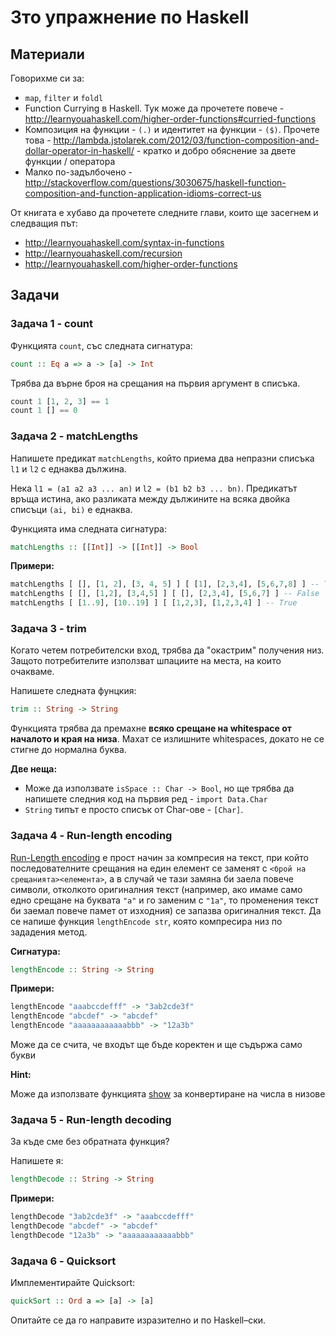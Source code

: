 # 3то упражнение по Haskell

## Материали

Говорихме си за:

* `map`, `filter` и `foldl`
* Function Currying в Haskell. Тук може да прочетете повече - http://learnyouahaskell.com/higher-order-functions#curried-functions
* Композиция на функции - `(.)` и идентитет на функции - `($)`. Прочете това - http://lambda.jstolarek.com/2012/03/function-composition-and-dollar-operator-in-haskell/ - кратко и добро обяснение за двете функции / оператора
* Малко по-задълбочено - http://stackoverflow.com/questions/3030675/haskell-function-composition-and-function-application-idioms-correct-us

От книгата е хубаво да прочетете следните глави, които ще засегнем и следващия път:

* http://learnyouahaskell.com/syntax-in-functions
* http://learnyouahaskell.com/recursion
* http://learnyouahaskell.com/higher-order-functions

## Задачи

### Задача 1 - count

Функцията `count`, със следната сигнатура:

```haskell
count :: Eq a => a -> [a] -> Int
```

Трябва да върне броя на срещания на първия аргумент в списъка.

```haskell
count 1 [1, 2, 3] == 1
count 1 [] == 0
```

### Задача 2 - matchLengths 

Напишете предикат `matchLengths`, който приема два непразни списъка `l1` и `l2` с еднаква дължина.

Нека `l1 = (a1 a2 a3 ... an)` и `l2 = (b1 b2 b3 ... bn)`. Предикатът връща истина, ако разликата между дължините на всяка двойка списъци `(ai, bi)` е еднаква.

Функцията има следната сигнатура:

```haskell
matchLengths :: [[Int]] -> [[Int]] -> Bool
```

**Примери:**

```haskell
matchLengths [ [], [1, 2], [3, 4, 5] ] [ [1], [2,3,4], [5,6,7,8] ] -- True
matchLengths [ [], [1,2], [3,4,5] ] [ [], [2,3,4], [5,6,7] ] -- False
matchLengths [ [1..9], [10..19] ] [ [1,2,3], [1,2,3,4] ] -- True
```

### Задача 3 - trim

Когато четем потребителски вход, трябва да "окастрим" получения низ. Защото потребителите използват шпациите на места, на които очакваме.

Напишете следната фунцкия:


```haskell
trim :: String -> String
```

Функцията трябва да премахне **всяко срещане на whitespace от началото и края на низа**. Махат се излишните whitespaces, докато не се стигне до нормална буква.

**Две неща:**

* Може да използвате `isSpace :: Char -> Bool`, но ще трябва да напишете следния код на първия ред - `import Data.Char`
* `String` типът е просто списък от Char-ове - `[Char]`.


### Задача 4 - Run-length encoding

[Run-Length encoding](http://en.wikipedia.org/wiki/Run-length_encoding) е прост начин за компресия на текст, при който последователните срещания на един елемент се заменят с `<брой на срещанията><елемента>`, а в случай че тази замяна би заела повече символи, отколкото оригиналния текст (например, ако имаме само едно срещане на буквата `"а"` и го заменим с `"1а"`, то променения текст би заемал повече памет от изходния) се запазва оригиналния текст. Да се напише функция `lengthEncode str`, която компресира низ по зададения метод.


**Сигнатура:**

```haskell
lengthEncode :: String -> String
```

**Примери:**

```haskell
lengthEncode "aaabccdefff" -> "3ab2cde3f"
lengthEncode "abcdef" -> "abcdef"
lengthEncode "aaaaaaaaaaaabbb" -> "12a3b"
```

Може да се счита, че входът ще бъде коректен и ще съдържа само букви

**Hint:**

Може да използвате функцията [show](http://hackage.haskell.org/package/base-4.7.0.1/docs/Prelude.html#v:show) за конвертиране на числа в низове

### Задача 5 - Run-length decoding

За къде сме без обратната функция?

Напишете я:

```haskell
lengthDecode :: String -> String
```

**Примери:**

```haskell
lengthDecode "3ab2cde3f" -> "aaabccdefff"
lengthDecode "abcdef" -> "abcdef"
lengthDecode "12a3b" -> "aaaaaaaaaaaabbb"
```

### Задача 6 - Quicksort

Имплементирайте Quicksort:

```haskell
quickSort :: Ord a => [a] -> [a]
```

Опитайте се да го направите изразително и по Haskell–ски.
